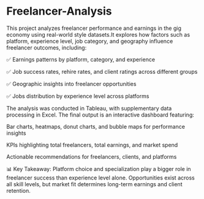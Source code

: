 # Freelancer-Analysis
This project analyzes freelancer performance and earnings in the gig economy using real-world style datasets.It explores how factors such as platform, experience level, job category, and geography influence freelancer outcomes, including:

✅ Earnings patterns by platform, category, and experience

✅ Job success rates, rehire rates, and client ratings across different groups

✅ Geographic insights into freelancer opportunities

✅ Jobs distribution by experience level across platforms


The analysis was conducted in Tableau, with supplementary data processing in Excel. The final output is an interactive dashboard featuring:

Bar charts, heatmaps, donut charts, and bubble maps for performance insights

KPIs highlighting total freelancers, total earnings, and market spend

Actionable recommendations for freelancers, clients, and platforms

📊 Key Takeaway:
Platform choice and specialization play a bigger role in freelancer success than experience level alone. Opportunities exist across all skill levels, but market fit determines long-term earnings and client retention.
